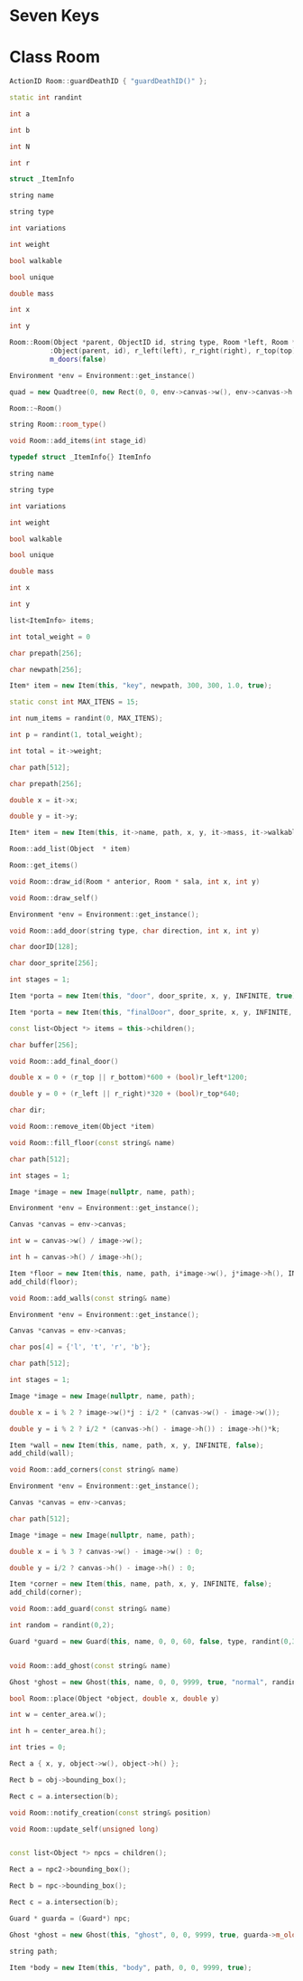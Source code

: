 # Seven Keys

# Class Room

```c++
ActionID Room::guardDeathID { "guardDeathID()" };
```

```c++
static int randint
```

```c++
int a
```

```c++
int b
```

```c++
int N
```

```c++
int r
```

```c++
struct _ItemInfo
```

```c++
string name
```

```c++
string type
```

```c++
int variations
```

```c++
int weight
```

```c++
bool walkable
```

```c++
bool unique
```

```c++
double mass
```

```c++
int x
```

```c++
int y
```

```c++
Room::Room(Object *parent, ObjectID id, string type, Room *left, Room *top, Room *right, Room *bottom, int s_id)
          :Object(parent, id), r_left(left), r_right(right), r_top(top), r_bottom(bottom), type(type), stage_id(s_id),
          m_doors(false)
```

```c++
Environment *env = Environment::get_instance()
```

```c++
quad = new Quadtree(0, new Rect(0, 0, env->canvas->w(), env->canvas->h()))
```

```c++
Room::~Room()
```

```c++
string Room::room_type()
```

```c++
void Room::add_items(int stage_id)
```

```c++
typedef struct _ItemInfo{} ItemInfo
```

```c++
string name
```

```c++
string type
```

```c++
int variations
```

```c++
int weight
```

```c++
bool walkable
```

```c++
bool unique
```

```c++
double mass
```

```c++
int x
```

```c++
int y
```



```c++
list<ItemInfo> items;
```

```c++
int total_weight = 0
```

```c++
char prepath[256];
```


```c++
char newpath[256];
```

```c++
Item* item = new Item(this, "key", newpath, 300, 300, 1.0, true);
```

```c++
static const int MAX_ITENS = 15;
```

```c++
int num_items = randint(0, MAX_ITENS);
```

```c++
int p = randint(1, total_weight);
```

```c++
int total = it->weight;
```

```c++
char path[512];
```

```c++
char prepath[256];
```

```c++
double x = it->x;
```

```c++
double y = it->y;
```

```c++
Item* item = new Item(this, it->name, path, x, y, it->mass, it->walkable);
```

```c++
Room::add_list(Object  * item)
```

```c++
Room::get_items()
```

```c++
void Room::draw_id(Room * anterior, Room * sala, int x, int y)
```

```c++
void Room::draw_self()
```

```c++
Environment *env = Environment::get_instance();
```

```c++
void Room::add_door(string type, char direction, int x, int y)
```

```c++
char doorID[128];
```

```c++
char door_sprite[256];
```

```c++
int stages = 1;
```

```c++
Item *porta = new Item(this, "door", door_sprite, x, y, INFINITE, true);
```

```c++
Item *porta = new Item(this, "finalDoor", door_sprite, x, y, INFINITE, true);
```

```c++
const list<Object *> items = this->children();
```

```c++
char buffer[256];
```


```c++
void Room::add_final_door()
```

```c++
double x = 0 + (r_top || r_bottom)*600 + (bool)r_left*1200;
```

```c++
double y = 0 + (r_left || r_right)*320 + (bool)r_top*640;
```

```c++
char dir;
```

```c++
void Room::remove_item(Object *item)
```

```c++
void Room::fill_floor(const string& name)
```

```c++
char path[512];
```

```c++
int stages = 1;
```
```c++
Image *image = new Image(nullptr, name, path);
```
```c++
Environment *env = Environment::get_instance();

```
```c++
Canvas *canvas = env->canvas;

```
```c++
int w = canvas->w() / image->w();

```
```c++
int h = canvas->h() / image->h();

```

```c++
Item *floor = new Item(this, name, path, i*image->w(), j*image->h(), INFINITE, true);
add_child(floor);

```
```c++
void Room::add_walls(const string& name)

```
```c++
Environment *env = Environment::get_instance();

```
```c++
Canvas *canvas = env->canvas;

```
```c++
char pos[4] = {'l', 't', 'r', 'b'};

```
```c++
char path[512];

```
```c++
int stages = 1;

```
```c++
Image *image = new Image(nullptr, name, path);

```
```c++
double x = i % 2 ? image->w()*j : i/2 * (canvas->w() - image->w());

```
```c++
double y = i % 2 ? i/2 * (canvas->h() - image->h()) : image->h()*k;

```

```c++
Item *wall = new Item(this, name, path, x, y, INFINITE, false);
add_child(wall);

```
```c++
void Room::add_corners(const string& name)

```
```c++
Environment *env = Environment::get_instance();

```
```c++
Canvas *canvas = env->canvas;

```

```c++
char path[512];

```
```c++
Image *image = new Image(nullptr, name, path);

```
```c++
double x = i % 3 ? canvas->w() - image->w() : 0;

```
```c++
double y = i/2 ? canvas->h() - image->h() : 0;

```

```c++
Item *corner = new Item(this, name, path, x, y, INFINITE, false);
add_child(corner);

```
```c++
void Room::add_guard(const string& name)

```
```c++
int random = randint(0,2);

```
```c++
Guard *guard = new Guard(this, name, 0, 0, 60, false, type, randint(0,3));

```
```c++

void Room::add_ghost(const string& name)
```
```c++
Ghost *ghost = new Ghost(this, name, 0, 0, 9999, true, "normal", randint(0,3));

```
```c++
bool Room::place(Object *object, double x, double y)

```
```c++
int w = center_area.w();

```
```c++
int h = center_area.h();

```
```c++
int tries = 0;

```

```c++
Rect a { x, y, object->w(), object->h() };

```
```c++
Rect b = obj->bounding_box();

```
```c++
Rect c = a.intersection(b);

```

```c++
void Room::notify_creation(const string& position)

```
```c++
void Room::update_self(unsigned long)

```
```c++

const list<Object *> npcs = children();
```
```c++
Rect a = npc2->bounding_box();

```
```c++
Rect b = npc->bounding_box();

```
```c++
Rect c = a.intersection(b);

```

```c++
Guard * guarda = (Guard*) npc;

```

```c++
Ghost *ghost = new Ghost(this, "ghost", 0, 0, 9999, true, guarda->m_old_type, randint(0,3));

```
```c++
string path;

```
```c++
Item *body = new Item(this, "body", path, 0, 0, 9999, true);

```
